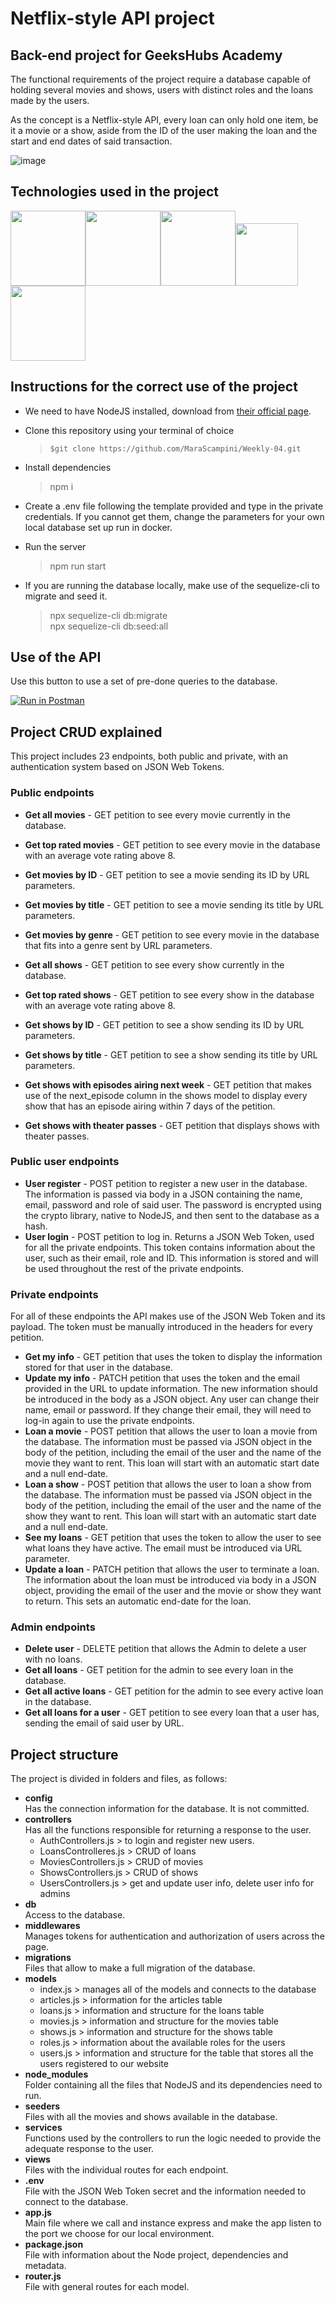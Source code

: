 # Netflix-style API project

## Back-end project for GeeksHubs Academy

The functional requirements of the project require a database capable of holding several movies and shows, users with distinct roles and the loans made by the users.

As the concept is a Netflix-style API, every loan can only hold one item, be it a movie or a show, aside from the ID of the user making the loan and the start and end dates of said transaction.

![image](https://user-images.githubusercontent.com/109754827/200190031-fb1d4d0c-3804-45b6-b0c4-42b8c7d5ada0.png)

## Technologies used in the project

<img src="https://upload.wikimedia.org/wikipedia/commons/6/6a/JavaScript-logo.png" height="120"/><img src="https://miro.medium.com/max/560/1*hAAm71eC0mIg3RIA6S4-DQ.png" height="120"/><img src="https://thumbs.dreamstime.com/b/icono-logo-design-ui-o-ux-app-de-la-base-de-datos-sql-96841969.jpg" height="120"/><img src="https://cdn.buttercms.com/4XpulFfySpWyYTXuaVL2" height="100"/><img src="https://seeklogo.com/images/S/sequelize-logo-9A5075DB9F-seeklogo.com.png" height="120"/>

## Instructions for the correct use of the project

* We need to have NodeJS installed, download from [their official page](https://nodejs.org/).
  
* Clone this repository using your terminal of choice
  > `$git clone https://github.com/MaraScampini/Weekly-04.git`

* Install dependencies
  > npm i

* Create a .env file following the template provided and type in the private credentials. If you cannot get them, change the parameters for your own local database set up run in docker.
  
* Run the server
  > npm run start  

* If you are running the database locally, make use of the sequelize-cli to migrate and seed it.
  > npx sequelize-cli db:migrate  
  > npx sequelize-cli db:seed:all

## Use of the API

Use this button to use a set of pre-done queries to the database.

[![Run in Postman](https://run.pstmn.io/button.svg)](https://app.getpostman.com/run-collection/24034971-35f497e0-614b-4d05-906d-0999e9e4cfdf?action=collection%2Ffork&collection-url=entityId%3D24034971-35f497e0-614b-4d05-906d-0999e9e4cfdf%26entityType%3Dcollection%26workspaceId%3D575fae1e-0ea4-48f2-9118-b9c123e9f1bc)

## Project CRUD explained

This project includes 23 endpoints, both public and private, with an authentication system based on JSON Web Tokens.

### Public endpoints

* **Get all movies** - GET petition to see every movie currently in the database.
* **Get top rated movies** - GET petition to see every movie in the database with an average vote rating above 8.
* **Get movies by ID** - GET petition to see a movie sending its ID by URL parameters.
* **Get movies by title** - GET petition to see a movie sending its title by URL parameters.
* **Get movies by genre** - GET petition to see every movie in the database that fits into a genre sent by URL parameters.


* **Get all shows** - GET petition to see every show currently in the database.
* **Get top rated shows** - GET petition to see every show in the database with an average vote rating above 8.
* **Get shows by ID** - GET petition to see a show sending its ID by URL parameters.
* **Get shows by title** - GET petition to see a show sending its title by URL parameters.
* **Get shows with episodes airing next week** - GET petition that makes use of the next_episode column in the shows model to display every show that has an episode airing within 7 days of the petition.
* **Get shows with theater passes** - GET petition that displays shows with theater passes.

### Public user endpoints

* **User register** - POST petition to register a new user in the database. The information is passed via body in a JSON containing the name, email, password and role of said user. The password is encrypted using the crypto library, native to NodeJS, and then sent to the database as a hash.
* **User login** - POST petition to log in. Returns a JSON Web Token, used for all the private endpoints. This token contains information about the user, such as their email, role and ID. This information is stored and will be used throughout the rest of the private endpoints.

### Private endpoints

For all of these endpoints the API makes use of the JSON Web Token and its payload. The token must be manually introduced in the headers for every petition.

* **Get my info** - GET petition that uses the token to display the information stored for that user in the database.
* **Update my info** - PATCH petition that uses the token and the email provided in the URL to update information. The new information should be introduced in the body as a JSON object. Any user can change their name, email or password. If they change their email, they will need to log-in again to use the private endpoints.
* **Loan a movie** - POST petition that allows the user to loan a movie from the database. The information must be passed via JSON object in the body of the petition, including the email of the user and the name of the movie they want to rent. This loan will start with an automatic start date and a null end-date.
* **Loan a show** - POST petition that allows the user to loan a show from the database. The information must be passed via JSON object in the body of the petition, including the email of the user and the name of the show they want to rent. This loan will start with an automatic start date and a null end-date.
* **See my loans** - GET petition that uses the token to allow the user to see what loans they have active. The email must be introduced via URL parameter.
* **Update a loan** - PATCH petition that allows the user to terminate a loan. The information about the loan must be introduced via body in a JSON object, providing the email of the user and the movie or show they want to return. This sets an automatic end-date for the loan.

### Admin endpoints

* **Delete user** - DELETE petition that allows the Admin to delete a user with no loans.
* **Get all loans** - GET petition for the admin to see every loan in the database.
* **Get all active loans** - GET petition for the admin to see every active loan in the database.
* **Get all loans for a user** - GET petition to see every loan that a user has, sending the email of said user by URL.

## Project structure

The project is divided in folders and files, as follows:

* **config**  
  Has the connection information for the database. It is not committed.
* **controllers**  
  Has all the functions responsible for returning a response to the user.
  * AuthControllers.js > to login and register new users.
  * LoansControlleres.js > CRUD of loans
  * MoviesControllers.js > CRUD of movies
  * ShowsControllers.js > CRUD of shows
  * UsersControllers.js > get and update user info, delete user info for admins
* **db**  
  Access to the database.
* **middlewares**  
  Manages tokens for authentication and authorization of users across the page.
* **migrations**  
  Files that allow to make a full migration of the database.
* **models**
  * index.js > manages all of the models and connects to the database
  * articles.js > information for the articles table
  * loans.js > information and structure for the loans table
  * movies.js > information and structure for the movies table
  * shows.js > information and structure for the shows table
  * roles.js > information about the available roles for the users
  * users.js > information and structure for the table that stores all the users registered to our website
* **node_modules**  
  Folder containing all the files that NodeJS and its dependencies need to run.
* **seeders**  
  Files with all the movies and shows available in the database.
* **services**  
  Functions used by the controllers to run the logic needed to provide the adequate response to the user.
* **views**  
  Files with the individual routes for each endpoint.
* **.env**  
  File with the JSON Web Token secret and the information needed to connect to the database.
* **app.js**  
  Main file where we call and instance express and make the app listen to the port we choose for our local environment.
* **package.json**  
  File with information about the Node project, dependencies and metadata.
* **router.js**  
  File with general routes for each model.
